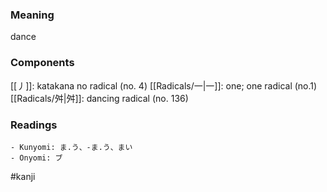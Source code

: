 ### Meaning

dance

### Components

[[丿]]: katakana no radical (no. 4) [[Radicals/一|一]]: one; one radical (no.1) [[Radicals/舛|舛]]: dancing radical (no. 136)

### Readings

```
- Kunyomi: ま.う、-ま.う、まい
- Onyomi: ブ
```

#kanji